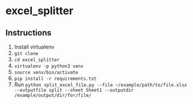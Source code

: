 # excel_splitter

## Instructions
1. Install virtualenv
2. `git clone `
3. `cd excel_splitter`
4. `virtualenv -p python3 venv`
5. `source venv/bin/activate`
6. `pip install -r requirements.txt` 
7. Run `python split_excel_file.py --file ~/example/path/to/file.xlsx --outputfile split --sheet Sheet1 --outputdir /example/output/dir/for/file/`